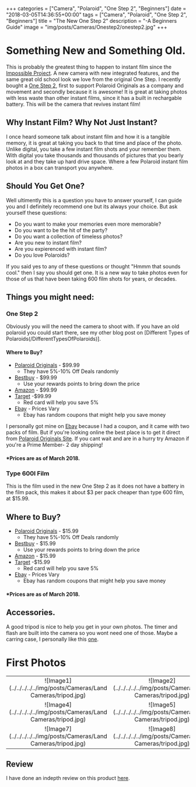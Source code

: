 +++
categories = ["Camera", "Polaroid", "One Step 2", "Beginners"]
date = "2018-03-05T14:36:55+00:00"
tags = ["Camera", "Polaroid", "One Step 2", "Beginners"]
title = "The New One Step 2"
description = "-A Beginners Guide"
image = "img/posts/Cameras/Onestep2/onestep2.jpg"
+++
# Something New and Something Old.

This is probably the greatest thing to happen to instant film since the [Impossible Project](https://us.polaroidoriginals.com/pages/about-us). A new camera with new integrated features, and the same great old school look we love from the original One Step. I recently bought a [One Step 2](https://us.polaroidoriginals.com/products/onestep2-polaroid-camera?variant=971188568090), first to support Polaroid Originals as a company and movement and secondly because it is awesome! It is great at taking photos with less waste than other instant films, since it has a built in rechargable battery. This will be the camera that revives instant film!

## Why Instant Film? Why Not Just Instant?

I once heard someone talk about instant film and how it is a tangible memory, it is great at taking you back to that time and place of the photo. Unlike digital, you take a few instant film shots and your remember them. With digital you take thousands and thousands of pictures that you bearly look at and they take up hard drive space. Where a few Polaroid instant film photos in a box can transport you anywhere.

## Should You Get One?

Well ultimently this is a question you have to answer yourself, I can guide you and I definitely recommend one but its always your choice. But ask yourself these questions:

+ Do you want to make your memories even more memorable?
+ Do you want to be the hit of the party?
+ Do you want a collection of timeless photos?
+ Are you new to instant film?
+ Are you expierenced with instant film?
+ Do you love Polaroids?

If you said yes to any of these questions or thought "Hmmm that sounds cool." then I say you should get one. It is a new way to take photos even for those of us that have been taking 600 film shots for years, or decades. 

## Things you might need:

### One Step 2

Obviously you will the need the camera to shoot with. If you have an old polaroid you could start there, see my other blog post on [Different Types of Polaroids(/DifferentTypesOfPolaroids)].

#### Where to Buy?

+ [Polaroid Originals](https://us.polaroidoriginals.com/products/onestep2-polaroid-camera?utm_medium=cpc&utm_source=googlepla&variant=971188568090&gclid=CjwKCAjw4sLVBRAlEiwASblR-yyyixVk9HZtM4biRDmaPohaKMnw3BkDpAI3TXnHSoN3_u3dD49U8RoCwREQAvD_BwE) - $99.99
    + They have 5%-10% Off Deals randomly
+ [Bestbuy](https://www.bestbuy.com/site/polaroid-originals-onestep-2-analog-instant-film-camera-white/6097905.p?skuId=6097905) - $99.99
    + Use your rewards points to bring down the price
+ [Amazon](https://www.amazon.com/dp/B075H66KTT/ref=twister_B07775W3MQ?_encoding=UTF8&psc=1) - $99.99
+ [Target](https://www.target.com/p/polaroid-instant-camera-originals-white/-/A-52890727) -$99.99
    + Red card will help you save 5%
+ [Ebay](https://www.ebay.com/sch/i.html?_from=R40&_trksid=p2380057.m570.l1313.TR11.TRC1.A0.H0.Xone+step+.TRS0&_nkw=one+step+2&_sacat=0) - Prices Vary
    + Ebay has random coupons that might help you save money

I personally got mine on [Ebay](https://www.ebay.com/sch/i.html?_from=R40&_trksid=p2380057.m570.l1313.TR11.TRC1.A0.H0.Xone+step+.TRS0&_nkw=one+step+2&_sacat=0) because I had a coupon, and it came with two packs of film. But if you're looking online the best place is to get it direct from [Polaroid Originals Site](https://us.polaroidoriginals.com/products/onestep2-polaroid-camera?variant=971188568090). If you cant wait and are in a hurry try Amazon if you're a Prime Member- 2 day shipping! 

#### *Prices are as of March 2018. 

### Type 600I Film

This is the film used in the new One Step 2 as it does not have a battery in the film pack, this makes it about $3 per pack cheaper than type 600 film, at $15.99.

## Where to Buy?

+ [Polaroid Originals](https://us.polaroidoriginals.com/collections/film-for-i-type-cameras) - $15.99
    + They have 5%-10% Off Deals randomly
+ [Bestbuy](https://www.bestbuy.com/site/polaroid-originals-instant-film-8-sheets-white/6089941.p?skuId=6089941) - $15.99
    + Use your rewards points to bring down the price
+ [Amazon](https://www.amazon.com/Polaroid-Originals-Instant-Color-I-TYPE/dp/B075H4WWNZ/ref=sr_1_1_sspa?ie=UTF8&qid=1521740017&sr=8-1-spons&keywords=type+i+film&psc=1) - $15.99
+ [Target](https://www.target.com/p/instant-film-polaroid-originals/-/A-52891372) -$15.99
    + Red card will help you save 5%
+ [Ebay](https://www.ebay.com/sch/i.html?_odkw=type+i+film&_osacat=0&_from=R40&_trksid=p2045573.m570.l1311.R1.TR6.TRC1.A0.H0.Xi+film.TRS0&_nkw=i-type+film&_sacat=0) - Prices Vary
    + Ebay has random coupons that might help you save money

#### *Prices are as of March 2018. 

## Accessories.

A good tripod is nice to help you get in your own photos. The timer and flash are built into the camera so you wont need one of those. Maybe a carring case, I personally like this [one](https://us.polaroidoriginals.com/products/box-camera-bag-white). 

# First Photos

|           |            |            |
|:---------:|:----------:|:----------:|
|![Image1](../../../../../img/posts/Cameras/Land Cameras/tripod.jpg)| ![Image2](../../../../../img/posts/Cameras/Land Cameras/tripod.jpg)| ![Image3](../../../../../img/posts/Cameras/Land Cameras/tripod.jpg)|
|![Image4](../../../../../img/posts/Cameras/Land Cameras/tripod.jpg)| ![Image5](../../../../../img/posts/Cameras/Land Cameras/tripod.jpg)| ![Image6](../../../../../img/posts/Cameras/Land Cameras/tripod.jpg)|
|![Image7](../../../../../img/posts/Cameras/Land Cameras/tripod.jpg)| ![Image8](../../../../../img/posts/Cameras/Land Cameras/tripod.jpg)| ![Image9](../../../../../img/posts/Cameras/Land Cameras/tripod.jpg)|

## Review

I have done an indepth review on this product [here](../review/).